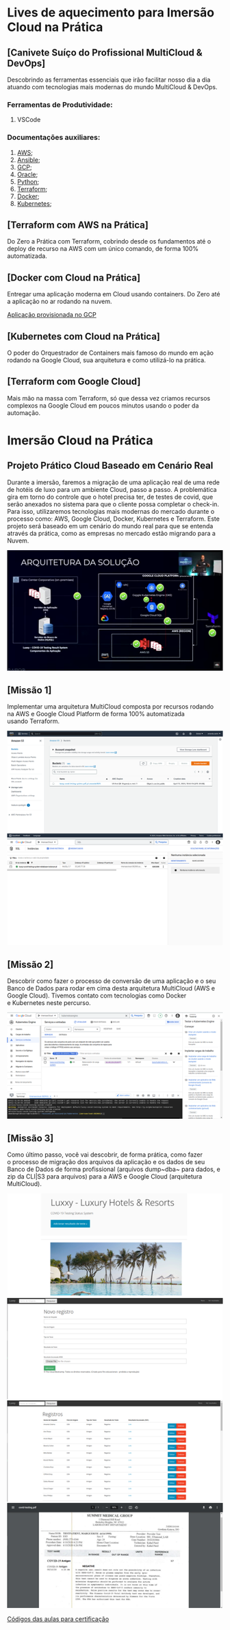 # Lives de aquecimento para Imersão Cloud na Prática

## [Canivete Suíço do Profissional MultiCloud & DevOps]
Descobrindo as ferramentas essenciais que irão facilitar nosso dia a dia atuando com tecnologias mais modernas do mundo MultiCloud & DevOps. 

### Ferramentas de Produtividade:
1. VSCode

### Documentações auxiliares:
1. [AWS](https://docs.aws.amazon.com/);
2. [Ansible](https://docs.ansible.com/);
3. [GCP](https://cloud.google.com/docs?hl=pt-br);
4. [Oracle](https://docs.oracle.com/en/);
5. [Python](https://docs.python.org/3/);
6. [Terraform](https://registry.terraform.io/providers/hashicorp/aws/latest/docs);
7. [Docker](https://docs.docker.com/);
8. [Kubernetes](https://kubernetes.io/docs/home/);



## [Terraform com AWS na Prática]
Do Zero a Prática com Terraform, cobrindo desde os fundamentos até o deploy de recurso na AWS com um único comando, de forma 100% automatizada.

## [Docker com Cloud na Prática]
Entregar uma aplicação moderna em Cloud usando containers. Do Zero até a aplicação no ar rodando na nuvem.

[Aplicação provisionada no GCP](https://app-wlvomcpokq-uc.a.run.app/)

## [Kubernetes com Cloud na Prática]
O poder do Orquestrador de Containers mais famoso do mundo em ação rodando na Google Cloud, sua arquitetura e como utilizá-lo na prática.

## [Terraform com Google Cloud]
Mais mão na massa com Terraform, só que dessa vez criamos recursos complexos na Google Cloud em poucos minutos usando o poder da automação.


# Imersão Cloud na Prática

## Projeto Prático Cloud Baseado em Cenário Real
Durante a imersão, faremos a migração de uma aplicação real de uma rede de hotéis de luxo para um ambiente Cloud, passo a passo. A problemática gira em torno do controle que o hotel precisa ter, de testes de covid, que serão anexados no sistema para que o cliente possa completar o check-in. Para isso, utilizaremos tecnologias mais modernas do mercado durante o processo como: AWS, Google Cloud, Docker, Kubernetes e Terraform. Este projeto será baseado em um cenário do mundo real para que se entenda através da prática, como as empresas no mercado estão migrando para a Nuvem.

![Arquitetura da solução](resources/arquitetura.png)

## [Missão 1] 
Implementar uma arquitetura MultiCloud composta por recursos rodando na AWS e Google Cloud Platform de forma 100% automatizada usando Terraform. 

![Infraestrutura provisionada na AWS](resources/S3.png)
![Infraestrutura provisionada na Google Cloud](resources/SQL.png)

## [Missão 2]
Descobrir como fazer o processo de conversão de uma aplicação e o seu Banco de Dados para rodar em cima desta arquitetura MultiCloud (AWS e Google Cloud). Tivemos contato com tecnologias como Docker e Kubernetes neste percurso.

![Missão2](resources/deploy.png)

## [Missão 3]
Como último passo, você vai descobrir, de forma prática, como fazer o processo de migração dos arquivos da aplicação  e os dados de seu Banco de Dados de forma profissional (arquivos dump~dba~ para dados, e zip da CLI|S3 para arquivos) para a AWS e Google Cloud (arquitetura MultiCloud). 

![HomePage](resources/HomePage.png)
![Cadastro de Registros](resources/CadastroDeNovosRegistros.png)
![Registros](resources/Resultados.png)
![Arquivo PDF no bucket](resources/ArquivoBucketPdf.png)

[Códigos das aulas para certificação](https://docs.google.com/document/d/1iRyDj1A6HQk9RtWUbg31UzV8TbvAKB_6JbWNKfPp7yg/edit?usp=share_link)
